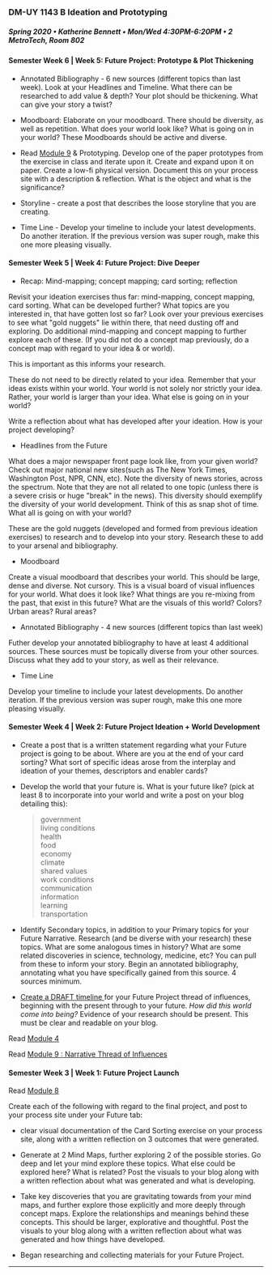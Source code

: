 ### DM-UY 1143 B Ideation and Prototyping
##### Spring 2020 • Katherine Bennett • Mon/Wed 4:30PM-6:20PM • 2 MetroTech, Room 802

#### Semester Week 6 | Week 5: Future Project: Prototype & Plot Thickening

* Annotated Bibliography - 6 new sources (different topics than last week). Look at your Headlines and Timeline. What there can be researched to add value & depth? Your plot should be thickening. What can give your story a twist?

* Moodboard: Elaborate on your moodboard. There should be diversity, as well as repetition. What does your world look like? What is going on in your world? These Moodboards should be active and diverse.

* Read [Module 9](http://teaching.polishedsolid.com/ip/mod9/content/index.html#/?_k=fuqopr) & Prototyping. Develop one of the paper prototypes from the exercise in class and iterate upon it. Create and expand upon it on paper. Create a low-fi physical version. Document this on your process site with a description & reflection. What is the object and what is the significance?

* Storyline - create a post that describes the loose storyline that you are creating.

* Time Line - Develop your timeline to include your latest developments. Do another iteration. If the previous version was super rough, make this one more pleasing visually. 


#### Semester Week 5 | Week 4: Future Project: Dive Deeper

* Recap: Mind-mapping; concept mapping; card sorting; reflection

Revisit your ideation exercises thus far: mind-mapping, concept mapping, card sorting. What can be developed further? What topics are you interested in, that have gotten lost so far? Look over your previous exercises to see what "gold nuggets" lie within there, that need dusting off and exploring. Do additional mind-mapping and concept mapping to further explore each of these. (If you did not do a concept map previously, do a concept map with regard to your idea & or world).

This is important as this informs your research.

These do not need to be directly related to your idea. Remember that your ideas exists within your world. Your world is not solely nor strictly your idea. Rather, your world is larger than your idea. What else is going on in your world?

Write a reflection about what has developed after your ideation. How is your project developing?

* Headlines from the Future

What does a major newspaper front page look like, from your given world? Check out major national new sites(such as The New York Times, Washington Post, NPR, CNN, etc). Note the diversity of news stories, across the spectrum. Note that they are not all related to one topic (unless there is a severe crisis or huge "break" in the news). This diversity should exemplify the diversity of your world development. Think of this as snap shot of time. What all is going on with your world?

These are the gold nuggets (developed and formed from previous ideation exercises) to research and to develop into your story. Research these to add to your arsenal and bibliography.


* Moodboard

Create a visual moodboard that describes your world. This should be large, dense and diverse. Not cursory. This is a visual board of visual influences for your world. What does it look like? What things are you re-mixing from the past, that exist in this future? What are the visuals of this world? Colors? Urban areas? Rural areas?


* Annotated Bibliography - 4 new sources (different topics than last week)

Futher develop your annotated bibliography to have at least 4 additional sources. These sources must be topically diverse from your other sources. Discuss what they add to your story, as well as their relevance. 


* Time Line

Develop your timeline to include your latest developments. Do another iteration. If the previous version was super rough, make this one more pleasing visually. 


#### Semester Week 4 | Week 2: Future Project Ideation + World Development

* Create a post that is a written statement regarding what your Future project is going to be about. Where are you at the end of your card sorting? What sort of specific ideas arose from the interplay and ideation of your themes, descriptors and enabler cards?

* Develop the world that your future is. What is your future like? (pick at least 8 to incorporate into your world and write a post on your blog detailing this):
     > government <br>
  > living conditions <br>
   > health <br>
   > food <br>
   > economy<br>
   > climate<br>
   > shared values<br>
  > work conditions<br>
   >  communication<br>
   > information<br>
   > learning<br>
   > transportation<br>

* Identify Secondary topics, in addition to your Primary topics for your Future Narrative. Research (and be diverse with your research) these topics. What are some analogous times in history? What are some related discoveries in science, technology, medicine, etc? You can pull from these to inform your story. Begin an annotated bibliography, annotating what you have specifically gained from this source. 4 sources minimum.

* <a href = "narrative_timeline.md">Create a DRAFT timeline </a> for your Future Project thread of influences, beginning with the present through to your future. *How did this world come into being?* Evidence of your research should be present. This must be clear and readable on your blog.

Read [Module 4](http://teaching.polishedsolid.com/ip/mod4/content/index.html#/?_k=drjxy8)

Read [Module 9 : Narrative Thread of Influences](http://teaching.polishedsolid.com/ip/mod9/content/index.html#/?_k=gsjmzc)



#### Semester Week 3 | Week 1: Future Project Launch

Read [Module 8](http://teaching.polishedsolid.com/ip/mod8/content/index.html#/?_k=6m31cj)

Create each of the following with regard to the final project, and post to your process site under your Future tab:

* clear visual documentation of the Card Sorting exercise on your process site, along with a written reflection on 3 outcomes that were generated.
* Generate at 2 Mind Maps, further exploring 2 of the possible stories. Go deep and let your mind explore these topics. What else could be explored here? What is related? Post the visuals to your blog along with a written reflection about what was generated and what is developing.

* Take key discoveries that you are gravitating towards from your mind maps, and further explore those explicitly and more deeply through concept maps. Explore the relationships and meanings behind these concepts. This should be larger, explorative and thoughtful.
Post the visuals to your blog along with a written reflection about what was generated and how things have developed.
* Began researching and collecting materials for your Future Project.
     
---

